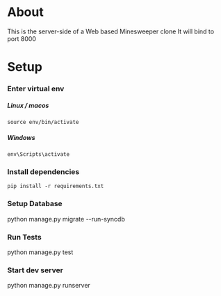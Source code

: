 # About

This is the server-side of a Web based Minesweeper clone
It will bind to port 8000

# Setup

### Enter virtual env

##### Linux / macos
`source env/bin/activate` 
##### Windows
`env\Scripts\activate`

### Install dependencies

`pip install -r requirements.txt`

### Setup Database

python manage.py migrate --run-syncdb

### Run Tests

python manage.py test

### Start dev server

python manage.py runserver